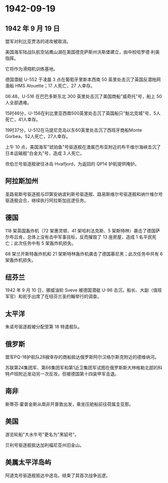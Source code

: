 # 1942-09-19

## 1942 年 9 月 19 日

盟军对利比亚贾洛的进攻被取消。

美国海军陆战队航空站鹰山湖在美国德克萨斯州沃斯堡建立，由中校哈罗德·利奥指挥。

它将作为滑翔机训练基地。

德国潜艇 U-552 于凌晨 3 点在葡萄牙里斯本西南 50
英里处击沉了英国反潜拖网渔船 HMS Alouette；17 人死亡，27 人幸存。

06:48，U-516 在巴巴多斯东北 300 英里处击沉了美国商船"威奇托"号，船上 50
人全部遇难。

15时46分，U-156在利比里亚西南500英里处击沉了英国船只"魁北克城"号，5人死亡，41人幸存。

19时37分，U-512在马提尼克岛以东60英里处击沉了西班牙商船Monte
Gorbea，52人死亡，27人幸存。

上午 10
点，美国海军"琥珀鱼"号驱逐舰在澳属巴布亚附近的布干维尔海峡击沉了日本运输舰"白金丸"号，造成
3 人死亡。

坎伯兰号驱逐舰驶往冰岛 Hvalfjord，为返回的 QP14 护航提供掩护。

## 阿拉斯加州

圣路易斯号驱逐舰与印第安纳波利斯号驱逐舰、路易斯维尔号驱逐舰和纳什维尔号驱逐舰会合，继续执行阿拉斯加巡逻任务。

## 德国

118 架英国轰炸机（72 架惠灵顿、41 架哈利法克斯、5
架斯特林）袭击了德国萨尔布吕肯，总体上没有击中军事目标，反而摧毁了 13
座房屋，造成 1 名平民死亡；此次任务中有 5 架轰炸机损失。

68 架兰开斯特轰炸机和 21 架斯特林轰炸机袭击了德国慕尼黑；此次任务中共有
6 架轰炸机损失。

## 纽芬兰

1942 年 9 月 10 日，挪威油轮 Sveve 被德国潜艇 U-96
击沉，船长、大副（值班军官）和舵手出席了在纽芬兰圣约翰举行的调查。

## 太平洋

朱诺号驱逐舰被分配至第 18 特遣舰队。

## 俄罗斯

盟军PQ-18护航队28艘幸存的商船抵达俄罗斯阿尔汉格尔斯克附近的德维纳河。

苏联第24集团军、第66集团军和第1近卫集团军试图在俄罗斯斯大林格勒北部的科特卢班附近发动另一次反攻，但被德国第十四装甲军击退。

## 南非

斯蒂芬·霍普金斯从南非开普敦出发，乘坐压舱船前往荷属圭亚那。

## 美国

游览轮船"大水牛号"更名为"黑貂号"。

贝利号驱逐舰抵达加利福尼亚州旧金山。

## 美属太平洋岛屿

阿道克号驱逐舰抵达中途岛，结束了其首次战争巡逻。

